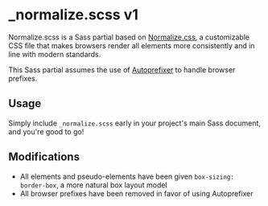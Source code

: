 # _normalize.scss v1

Normalize.scss is a Sass partial based on [Normalize.css](github.com/necolas/normalize.css), a customizable CSS file that makes browsers render all elements more consistently and in line with modern standards.

This Sass partial assumes the use of [Autoprefixer](github.com/postcss/autoprefixer) to handle browser prefixes.

## Usage

Simply include `_normalize.scss` early in your project's main Sass document, and you're good to go!

## Modifications

- All elements and pseudo-elements have been given `box-sizing: border-box`, a more natural box layout model
- All browser prefixes have been removed in favor of using Autoprefixer
